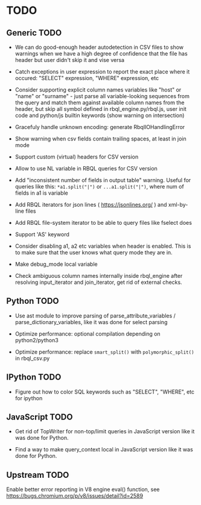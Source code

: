 # TODO

## Generic TODO

* We can do good-enough header autodetection in CSV files to show warnings when we have a high degree of confidence that the file has header but user didn't skip it and vise versa

* Catch exceptions in user expression to report the exact place where it occured: "SELECT" expression, "WHERE" expression, etc

* Consider supporting explicit column names variables like "host" or "name" or "surname" - just parse all variable-looking sequences from the query and match them against available column names from the header, but skip all symbol defined in rbql_engine.py/rbql.js, user init code and python/js builtin keywords (show warning on intersection)

* Gracefuly handle unknown encoding: generate RbqlIOHandlingError

* Show warning when csv fields contain trailing spaces, at least in join mode

* Support custom (virtual) headers for CSV version

* Allow to use NL variable in RBQL queries for CSV version

* Add "inconsistent number of fields in output table" warning. Useful for queries like this: `*a1.split("|")` or `...a1.split("|")`, where num of fields in a1 is variable

* Add RBQL iterators for json lines ( https://jsonlines.org/ ) and xml-by-line files

* Add RBQL file-system iterator to be able to query files like fselect does

* Support 'AS' keyword

* Consider disabling a1, a2 etc variables when header is enabled. This is to make sure that the user knows what query mode they are in.

* Make debug_mode local variable

* Check ambiguous column names internally inside rbql_engine after resolving input_iterator and join_iterator, get rid of external checks.

## Python TODO

* Use ast module to improve parsing of parse_attribute_variables / parse_dictionary_variables, like it was done for select parsing

* Optimize performance: optional compilation depending on python2/python3

* Optimize performance: replace `smart_split()` with `polymorphic_split()` in rbql_csv.py

## IPython TODO

* Figure out how to color SQL keywords such as "SELECT", "WHERE", etc for ipython

## JavaScript TODO

* Get rid of TopWriter for non-top/limit queries in JavaScript version like it was done for Python.

* Find a way to make query_context local in JavaScript version like it was done for Python.

## Upstream TODO

Enable better error reporting in V8 engine eval() function, see https://bugs.chromium.org/p/v8/issues/detail?id=2589
